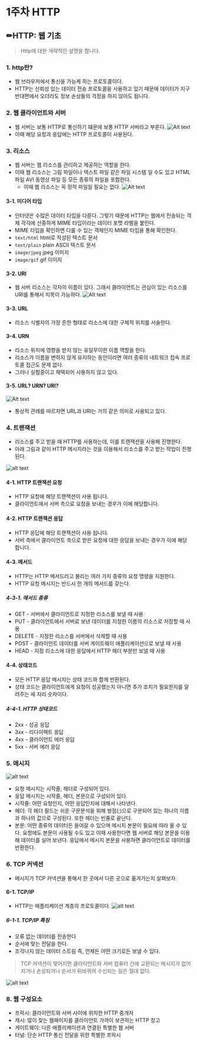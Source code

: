 # 1주차 HTTP

## ✏HTTP: 웹 기초

> Http에 대한 개략적인 설명을 합니다.

### 1. http란?

- 웹 브라우저에서 통신을 가능케 하는 프로토콜이다.
- HTTP는 신뢰성 있는 데이터 전송 프로토콜을 사용하고 있기 때문에 데이터가 지구 반대편에서 오더라도 정보 손상들의 걱정을 하지 않아도 됩니다.

### 2. 웹 클라이언트와 서버

- 웹 서버는 보통 HTTP로 통신하기 떄문에 보통 HTTP 서버라고 부른다.
  ![Alt text](image.png)
- 이때 해당 요청과 응답에는 HTTP 프로토콜이 사용된다.

### 3. 리소스

- 웹 서버는 웹 리소스를 관리하고 제공하는 역할을 한다.
- 이때 웹 리소스는 그림 파일이나 텍스트 파일 같은 파일 시스템 일 수도 있고 HTML 파일 AVI 동영상 파일 등 모든 종류의 파일을 포함한다.
  - 이때 웹 리소스는 꼭 정적 파일일 필요는 없다.
    ![Alt text](image-1.png)

#### 3-1. 미디어 타입

- 인터넷은 수많은 데이터 타입을 다룬다. 그렇기 때문에 HTTP는 웹에서 전송되는 객체 각각에 신중하게 MIME 타입이라는 데이터 포맷 라벨을 붙인다.
- MIME 타입을 확인하면 다룰 수 있는 객체인지 MIME 타입을 통해 확인한다.
- `text/html` html로 작성된 텍스트 문서
- `text/plain` plain ASCII 텍스트 문서
- `image/jpeg` jpeg 이미지
- `image/gif` gif 이미지

#### 3-2. URI

- 웹 서버 리소스는 각자의 이름이 있다. 그래서 클라이언트는 관심이 있는 리소스를 URI를 통해서 지목이 가능하다.
  ![Alt text](image-2.png)

#### 3-3. URL

- 리소스 식별자의 가장 흔한 형태로 리소스에 대한 구체적 위치를 서술한다.

#### 3-4. URN

- 리소스 위치에 영향을 받지 않는 유일무이한 이름 역할을 한다.
- 리소스가 이름을 변하지 않게 유지하는 동안이라면 여러 종류의 네트워크 접속 프로토콜 접근도 문제 없다.
- 그러나 실험중이고 채택되어 사용하지 않고 있다.

#### 3-5. URL? URN? URI?

![Alt text](image-3.png)

- 통상적 관례를 따르자면 URL과 URI는 거의 같은 의미로 사용되고 있다.

### 4. 트랜잭션

- 리소스를 주고 받을 때 HTTP를 사용하는데, 이를 트랜잭션을 사용해 진행한다.
- 아래 그림과 같이 HTTP 메시지라는 것을 이용해서 리소스를 주고 받는 작업이 진행된다.

![alt text](image-4.png)

#### 4-1. HTTP 트랜잭션 요청

- HTTP 요청에 해당 트랜잭션이 사용 됩니다.
- 클라이언트에서 서버 측으로 요청을 보내는 경우가 이에 해당합니다.

#### 4-2. HTTP 트랜잭션 응답

- HTTP 응답에 해당 트랜잭션이 사용 됩니다.
- 서버 측에서 클라이언트 측으로 받은 요청에 대한 응답을 보내는 경우가 이에 해당합니다.

#### 4-3. 메서드

- HTTP는 HTTP 메서드라고 불리는 여러 가지 종류의 요청 명령을 지원한다.
- HTTP 요청 메시지는 반드시 한 개의 메서드를 갖는다.

##### 4-3-1. 메서드 종류

- GET - 서버에서 클라이언트로 지정한 리소스를 보낼 때 사용
- PUT - 클라이언트에서 서버로 보낸 데이터를 지정한 이름의 리소스로 저장할 때 사용
- DELETE - 지정한 리소스를 서버에서 삭제할 때 사용
- POST - 클라이언트 데이터를 서버 게이트웨이 애플리케이션으로 보낼 때 사용
- HEAD - 지정 리소스에 대한 응답에서 HTTP 헤더 부분만 보낼 때 사용

#### 4-4. 상태코드

- 모든 HTTP 응답 메시지는 상태 코드와 함께 반환된다.
- 상태 코드는 클라이언트에게 요청이 성공했는지 아니면 추가 조치가 필요한지를 알려주는 세 자리 숫자이다.

##### 4-4-1. HTTP 상태코드

- 2xx - 성공 응답
- 3xx - 리다이렉트 응답
- 4xx - 클라이언트 에러 응답
- 5xx - 서버 에러 응답

### 5. 메시지

![alt text](image-5.png)

- 요청 메시지는 시작줄, 헤더로 구성되어 있다.
- 응답 메시지는 시작줄, 헤더, 본문으로 구성되어 있다.
- 시작줄: 어떤 요청인지, 어떤 응답인지에 대해서 나타낸다.
- 헤더: 각 헤더 필드는 쉬운 구문분석을 위해 쌍점(;)으로 구분되어 있는 하나의 이름과 하나의 값으로 구성된다. 또한 헤더는 빈줄로 끝난다.
- 본문: 어떤 종류의 데이터든 들어갈 수 있으며 메시지 본문이 필요에 따라 올 수 있다. 요청에도 본문이 사용될 수도 있고 이때 사용한다면 웹 서버로 해당 본문을 이용해 데이터를 실어 보낸다. 응답에서 메시지 본문을 사용하면 클라이언트로 데이터를 반환한다.

### 6. TCP 커넥션

- 메시지가 TCP 커넥션을 통해서 한 곳에서 다른 곳으로 옮겨가는지 살펴보자.

#### 6-1. TCP/IP

- HTTP는 애플리케이션 계층의 프로토콜이다.
  ![alt text](image-6.png)

##### 6-1-1. TCP/IP 특징

- 오류 없는 데이터를 전송한다
- 순서에 맞는 전달을 한다.
- 조각나지 않는 데이터 스트림 즉, 언제든 어떤 크기로든 보낼 수 있다.

> TCP 커넥션이 맺어지면 클라이언트와 서버 컴퓨터 간에 교환되는 메시지가 없어지거나 손상되거나 순서가 뒤바뀌어 수신되는 일은 절대 없다.

![alt text](image-7.png)

### 8. 웹 구성요소

- 프락시: 클라이언트와 서버 사이에 위치한 HTTP 중개자
- 캐시: 많이 찾는 웹페이지를 클라이언트 가까이 보관하는 HTTP 창고
- 게이트웨이: 다른 애플리케이션과 연결된 특별한 웹 서버
- 터널: 단순 HTTP 통신 전달을 위한 특별한 프락시
